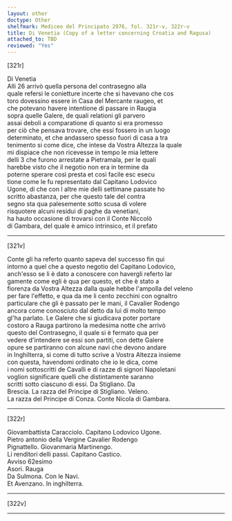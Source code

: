 ```yaml
---
layout: other
doctype: Other
shelfmark: Mediceo del Principato 2976, fol. 321r-v, 322r-v
title: Di Venetia (Copy of a letter concerning Croatia and Ragusa)
attached_to: TBD
reviewed: "Yes"
---
```


[321r]  
  
  
Di Venetia  
Alli 26 arrivò quella persona del contrasegno alla  
quale refersi le conietture incerte che si havevano che cos  
toro dovessino essere in Casa del Mercante raugeo, et  
che potevano havere intentione di passare in Raugia  
sopra quelle Galere, de quali relationi gli parvero  
assai deboli a comparatione di quanto si era promesso  
per ciò che pensava trovare, che essi fossero in un luogo  
determinato, et che andassero spesso fuori di casa a tra  
tenimento si come dice, che intese da Vostra Altezza la quale  
mi dispiace che non ricevesse in tempo le mia lettere  
delli 3 che furono arrestate a Pietramala, per le quali  
harebbe visto che il negotio non era in termine da  
poterne sperare così presta et così facile esc esecu  
tione come le fu representato dal Capitano Lodovico  
Ugone, di che con l altre mie delli settimane passate ho  
scritto abastanza, per che questo tale del contra  
segno sta qua palesemente sotto scusa di volere  
risquotere alcuni residui di paghe da venetiani,  
ha hauto occasione di trovarsi con il Conte Niccolò  
di Gambara, del quale è amico intrinsico, et il prefato  
  
---  

[321v]  
  
  
Conte gli ha referto quanto sapeva del successo fin qui  
intorno a quel che a questo negotio del Capitano Lodovico,  
anch'esso se li è dato a conoscere con havergli referto lar  
gamente come egli è qua per questo, et che è stato a  
fiorenza da Vostra Altezza dalla quale hebbe l'ampolla del veleno  
per fare l'effetto, e qua da me li cento zecchini con ognaltro  
particulare che gli è passato per le mani, il Cavalier Rodengo  
ancora come conosciuto dal detto da lui di molto tempo  
gl'ha parlato. Le Galere che si giudicava poter portare  
costoro a Rauga partirono la medesima notte che arrivò  
questo del Contrasegno, il quale si è fermato qua per  
vedere d'intendere se essi son partiti, con dette Galere  
opure se partiranno con alcune navi che devono andare  
in Inghilterra, sì come di tutto scrive a Vostra Altezza insieme  
con questa, havendomi ordinato che io le dica, come  
i nomi sottoscritti de Cavalli e di razze di signori Napoletani  
voglion significare quelli che distintamente saranno  
scritti sotto ciascuno di essi. Da Stigliano. Da  
Brescia. La razza del Principe di Stigliano. Veleno.  
La razza del Principe di Conza. Conte Nicola di Gambara.  
  
---  

[322r]  
  
  
  
Giovambattista Caracciolo. Capitano Lodovico Ugone.  
Pietro antonio della Vergine Cavalier Rodengo  
Pignattello. Giovanmaria Martinengo.  
Li renditori delli passi. Capitano Castico.  
Avviso 62esimo  
Asori. Rauga  
Da Sulmona. Con le Navi.  
Et Avenzano. In inghilterra.  
  
---  

[322v]  
  
  
  
---  

